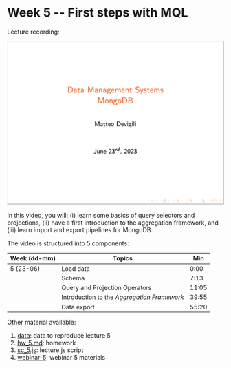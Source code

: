 # Week 5 -- First steps with MQL

Lecture recording:

[![Week 5](img/lecture5.png)](https://cityuni-my.sharepoint.com/:v:/r/personal/matteo_devigili_2_city_ac_uk/Documents/smm695/Week%205.mov?csf=1&web=1&e=0AjUti)

In this video, you will: (i) learn some basics of query selectors and
projections, (ii) have a first introduction to the aggregation framework, and
(iii) learn import and export pipelines for MongoDB.

The video is structured into 5 components:

| Week (dd-mm) | Topics                                      | Min   |
| ------------ | ------------------------------------------- | ----- |
| 5 (23-06)    | Load data                                   | 0:00  |
|              | Schema                                      | 7:13  |
|              | Query and Projection Operators              | 11:05 |
|              | Introduction to the _Aggregation Framework_ | 39:55 |
|              | Data export                                 | 55:20 |

Other material available:

1. [data](https://mattdevigili.github.io/dms-smm695/week-5/data): data to reproduce lecture 5
1. [hw_5.md](https://mattdevigili.github.io/dms-smm695/week-5/hw_5.html): homework
1. [sc_5.js](https://github.com/mattDevigili/dms-smm695/blob/master/week-5/sc_5.js): lecture js script
1. [webinar-5](https://mattdevigili.github.io/dms-smm695/week-5/webinar-5/): webinar 5 materials
